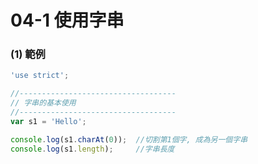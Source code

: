 # 04-1 使用字串

### (1) 範例

```javascript
'use strict';

//-----------------------------------
// 字串的基本使用
//-----------------------------------
var s1 = 'Hello';

console.log(s1.charAt(0));  //切割第1個字, 成為另一個字串
console.log(s1.length);     //字串長度
```
